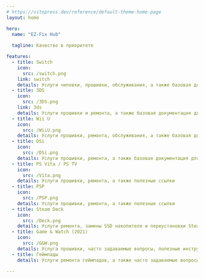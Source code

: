 ```yaml
---
# https://vitepress.dev/reference/default-theme-home-page
layout: home

hero:
  name: "EZ-Fix Hub"
  
  tagline: Качество в приоритете

features:
  - title: Switch
    icon:
      src: /switch.png
    link: switch
    details: Услуги чиповки, прошивки, обслуживания, а также базовая документация для пользователей
  - title: 3DS
    icon:
      src: /3DS.png
    link: 3ds
    details: Услуги прошивки и ремонта, а также базовая документация для пользователей
  - title: Wii U
    icon:
      src: /WiiU.png
    details: Услуги прошивки, ремонта, обслуживания, а также базовая документация для пользователей
  - title: DSi
    icon:
      src: /DSi.png
    details: Услуги прошивки, ремонта, а также базовая документация для пользователей
  - title: PS Vita / PS TV
    icon:
      src: /Vita.png
    details: Услуги прошивки, ремонта, а также полезные ссылки
  - title: PSP
    icon:
      src: /PSP.png
    details: Услуги прошивки, ремонта, а также полезные ссылки
  - title: Steam Deck
    icon:
      src: /Deck.png
    details: Услуги ремонта, замены SSD накопителя и переустановки SteamOS
  - title: Game & Watch (2021)
    icon:
      src: /G&W.png
    details: Услуга прошивки, часто задаваемые вопросы, полезные инструкции 
  - title: Геймпады
    details: Услуги ремонта геймпадов, а также часто задаваемые вопросы
  
---
```

